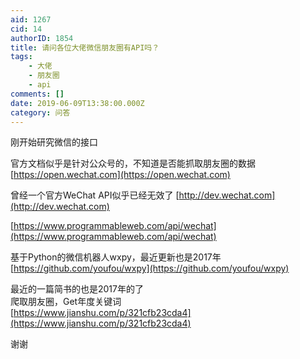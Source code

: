 ```yaml
---
aid: 1267
cid: 14
authorID: 1854
title: 请问各位大佬微信朋友圈有API吗？
tags:
    - 大佬
    - 朋友圈
    - api
comments: []
date: 2019-06-09T13:38:00.000Z
category: 问答
---
```


刚开始研究微信的接口

官方文档似乎是针对公众号的，不知道是否能抓取朋友圈的数据  
[https://open.wechat.com](https://open.wechat.com)

曾经一个官方WeChat API似乎已经无效了 [http://dev.wechat.com](http://dev.wechat.com)

[https://www.programmableweb.com/api/wechat](https://www.programmableweb.com/api/wechat)

基于Python的微信机器人wxpy，最近更新也是2017年  
[https://github.com/youfou/wxpy](https://github.com/youfou/wxpy)

最近的一篇简书的也是2017年的了  
爬取朋友圈，Get年度关键词  
[https://www.jianshu.com/p/321cfb23cda4](https://www.jianshu.com/p/321cfb23cda4)

谢谢
